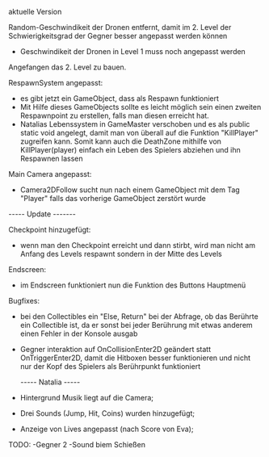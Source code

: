 aktuelle Version

Random-Geschwindikeit der Dronen entfernt, damit im 2. Level der Schwierigkeitsgrad der Gegner besser angepasst werden können
- Geschwindikeit der Dronen in Level 1 muss noch angepasst werden

Angefangen das 2. Level zu bauen.


RespawnSystem angepasst:

-   es gibt jetzt ein GameObject, dass als Respawn funktioniert
-   Mit Hilfe dieses GameObjects sollte es leicht möglich sein einen zweiten Respawnpoint zu erstellen, falls man diesen erreicht hat.
-   Natalias Lebenssystem in GameMaster verschoben und es als public static void angelegt, damit man von überall auf die Funktion "KillPlayer" zugreifen kann. Somit kann auch die DeathZone mithilfe von KillPlayer(player) einfach ein Leben des Spielers abziehen und ihn Respawnen lassen

Main Camera angepasst:

-   Camera2DFollow sucht nun nach einem GameObject mit dem Tag "Player" falls das vorherige GameObject zerstört wurde

----- Update -------

Checkpoint hinzugefügt:

-   wenn man den Checkpoint erreicht und dann stirbt, wird man nicht am Anfang des Levels respawnt sondern in der Mitte des Levels

Endscreen:

-   im Endscreen funktioniert nun die Funktion des Buttons Hauptmenü

Bugfixes:

-   bei den Collectibles ein "Else, Return" bei der Abfrage, ob das Berührte ein Collectible ist, da er sonst bei jeder Berührung mit etwas anderem einen Fehler in der Konsole ausgab
-   Gegner interaktion auf OnCollisionEnter2D geändert statt OnTriggerEnter2D, damit die Hitboxen besser funktionieren und nicht nur der Kopf des Spielers als Berührpunkt funktioniert

    ----- Natalia -----

-   Hintergrund Musik liegt auf die Camera;
-   Drei Sounds (Jump, Hit, Coins) wurden hinzugefügt;
-   Anzeige von Lives angepasst (nach Score von Eva);

TODO:
-Gegner 2
-Sound biem Schießen
